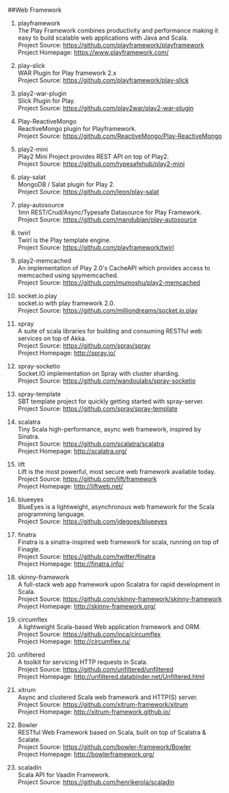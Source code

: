 ##Web Framework

1. playframework   
The Play Framework combines productivity and performance making it easy to build scalable web applications with Java and Scala.  
Project Source: https://github.com/playframework/playframework  
Project Homepage: https://www.playframework.com/

1. play-slick     
WAR Plugin for Play framework 2.x    
Project Source: https://github.com/playframework/play-slick    

1. play2-war-plugin   
Slick Plugin for Play.    
Project Source: https://github.com/play2war/play2-war-plugin  

1. Play-ReactiveMongo     
ReactiveMongo plugin for Playframework.      
Project Source: https://github.com/ReactiveMongo/Play-ReactiveMongo

1. play2-mini  
Play2 Mini Project provides REST API on top of Play2.    
Project Source: https://github.com/typesafehub/play2-mini  

1. play-salat   
MongoDB / Salat plugin for Play 2.    
Project Source: https://github.com/leon/play-salat

1. play-autosource   
1mn REST/Crud/Async/Typesafe Datasource for Play Framework.    
Project Source: https://github.com/mandubian/play-autosource

1. twirl   
Twirl is the Play template engine.    
Project Source: https://github.com/playframework/twirl  

1. play2-memcached    
An implementation of Play 2.0's CacheAPI which provides access to memcached using spymemcached.      
Project Source: https://github.com/mumoshu/play2-memcached  

1. socket.io.play    
socket.io with play framework 2.0.     
Project Source: https://github.com/milliondreams/socket.io.play  

1. spray    
A suite of scala libraries for building and consuming RESTful web services on top of Akka.  
Project Source: https://github.com/spray/spray    
Project Homepage: http://spray.io/

1. spray-socketio     
Socket.IO implementation on Spray with cluster sharding.    
Project Source: https://github.com/wandoulabs/spray-socketio 

1. spray-template   
SBT template project for quickly getting started with spray-server.   
Project Source: https://github.com/spray/spray-template    

1. scalatra    
Tiny Scala high-performance, async web framework, inspired by Sinatra.    
Project Source: https://github.com/scalatra/scalatra     
Project Homepage: http://scalatra.org/

1. lift      
Lift is the most powerful, most secure web framework available today.       
Project Source: https://github.com/lift/framework       
Project Homepage: http://liftweb.net/

1. blueeyes     
BlueEyes is a lightweight, asynchronous web framework for the Scala programming language.       
Project Source: https://github.com/jdegoes/blueeyes      

1. finatra    
Finatra is a sinatra-inspired web framework for scala, running on top of Finagle.       
Project Source: https://github.com/twitter/finatra       
Project Homepage: http://finatra.info/

1. skinny-framework     
A full-stack web app framework upon Scalatra for rapid development in Scala.    
Project Source: https://github.com/skinny-framework/skinny-framework     
Project Homepage: http://skinny-framework.org/   
    
1. circumflex   
A lightweight Scala-based Web application framework and ORM.   
Project Source: https://github.com/inca/circumflex   
Project Homepage: http://circumflex.ru/  

1. unfiltered    
A toolkit for servicing HTTP requests in Scala.        
Project Source: https://github.com/unfiltered/unfiltered       
Project Homepage: http://unfiltered.databinder.net/Unfiltered.html   

1. xitrum    
Async and clustered Scala web framework and HTTP(S) server.    
Project Source: https://github.com/xitrum-framework/xitrum     
Project Homepage: http://xitrum-framework.github.io/    

1. Bowler   
RESTful Web Framework based on Scala, built on top of Scalatra & Scalate.    
Project Source: https://github.com/bowler-framework/Bowler      
Project Homepage: http://bowlerframework.org/   

1. scaladin    
Scala API for Vaadin Framework.    
Project Source: https://github.com/henrikerola/scaladin  
